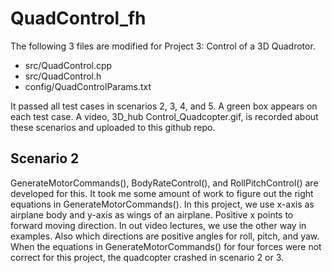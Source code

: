 # QuadControl_fh
The following 3 files are modified for Project 3: Control of a 3D Quadrotor.
* src/QuadControl.cpp
* src/QuadControl.h
* config/QuadControlParams.txt

It passed all test cases in scenarios 2, 3, 4, and 5. A green box appears on each test case. A video, 3D_hub Control_Quadcopter.gif, is recorded about these scenarios and uploaded to this github repo.

## Scenario 2
GenerateMotorCommands(), BodyRateControl(), and RollPitchControl() are developed for this. It took me some amount of work to figure out the right equations in GenerateMotorCommands(). In this project, we use x-axis as airplane body and y-axis as wings of an airplane. Positive x points to forward moving direction. In out video lectures, we use the other way in examples. Also which directions are positive angles for roll, pitch, and yaw. When the equations in GenerateMotorCommands() for four forces were not correct for this project, the quadcopter crashed in scenario 2 or 3.

